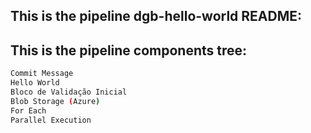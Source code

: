## This is the pipeline dgb-hello-world README:
## This is the pipeline components tree:
```bash
Commit Message
Hello World
Bloco de Validação Inicial
Blob Storage (Azure)
For Each
Parallel Execution
```
